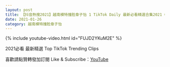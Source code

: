 ```yaml
---
layout: post
title: 【抖音熱搜2021】越南模特撞脸章子怡 1 TikTok Daily 最新必看精選合集2021 01 26
date: 2021-01-26
category: 越南模特撞脸章子怡
---
```


{% include youtube-video.html id="FUJD2YKuM2E" %}

2021必看 最新精選 Top TikTok Trending Clips

喜歡請點贊轉發加訂閱 Like & Subscribe：[YouTube](https://www.youtube.com/channel/UCAoR7VcanIPd04uEq_GIylA/videos)

